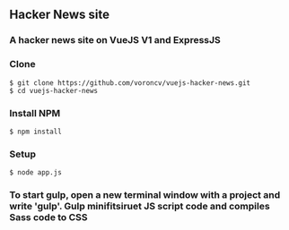 ## Hacker News site
### A hacker news site on VueJS V1 and ExpressJS
### Clone 
```
$ git clone https://github.com/voroncv/vuejs-hacker-news.git
$ cd vuejs-hacker-news
```
### Install NPM
```
$ npm install
```
### Setup
```
$ node app.js
```
### To start gulp, open a new terminal window with a project and write 'gulp'. Gulp minifitsiruet JS script code and compiles Sass code to CSS

